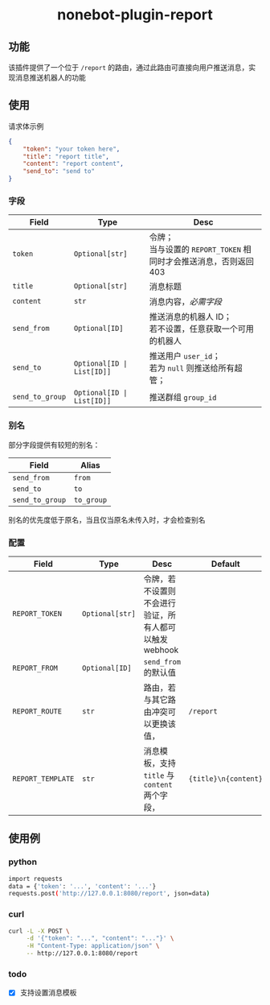 <div align="center">

# nonebot-plugin-report

</div>

## 功能

该插件提供了一个位于 `/report` 的路由，通过此路由可直接向用户推送消息，实现消息推送机器人的功能

## 使用

请求体示例
```json
{
    "token": "your token here",
    "title": "report title",
    "content": "report content",
    "send_to": "send to"
}
```

### 字段

Field | Type | Desc
-- | -- | --
`token` | `Optional[str]` | 令牌；<br/>当与设置的 `REPORT_TOKEN` 相同时才会推送消息，否则返回 403
`title` | `Optional[str]` | 消息标题
`content` | `str` | 消息内容，*必需字段*
`send_from` | `Optional[ID]` | 推送消息的机器人 ID；<br/>若不设置，任意获取一个可用的机器人
`send_to` | `Optional[ID \| List[ID]]` | 推送用户 `user_id`；<br/>若为 `null` 则推送给所有超管；
`send_to_group` | `Optional[ID \| List[ID]]` | 推送群组 `group_id`

### 别名

部分字段提供有较短的别名：

Field | Alias
-- | --
`send_from` | `from`
`send_to` | `to`
`send_to_group` | `to_group`

别名的优先度低于原名，当且仅当原名未传入时，才会检查别名

### 配置

Field | Type | Desc | Default
-- | -- | -- | --
`REPORT_TOKEN` | `Optional[str]` | 令牌，若不设置则不会进行验证，所有人都可以触发 webhook |
`REPORT_FROM` | `Optional[ID]` | `send_from` 的默认值
`REPORT_ROUTE` | `str` | 路由，若与其它路由冲突可以更换该值，| `/report`
`REPORT_TEMPLATE` | `str` | 消息模板，支持 `title` 与 `content` 两个字段，| `{title}\n{content}`

## 使用例

### python

```bash
import requests
data = {'token': '...', 'content': '...'}
requests.post('http://127.0.0.1:8080/report', json=data)
```

### curl

```bash
curl -L -X POST \
     -d '{"token": "...", "content": "..."}' \
     -H "Content-Type: application/json" \
     -- http://127.0.0.1:8080/report
```

### todo

- [x] 支持设置消息模板
